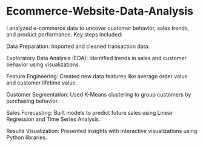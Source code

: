 # Ecommerce-Website-Data-Analysis
I analyzed e-commerce data to uncover customer behavior, sales trends, and product performance. Key steps included:

Data Preparation: Imported and cleaned transaction data.

Exploratory Data Analysis (EDA): Identified trends in sales and customer behavior using visualizations.

Feature Engineering: Created new data features like average order value and customer lifetime value.

Customer Segmentation: Used K-Means clustering to group customers by purchasing behavior.

Sales Forecasting: Built models to predict future sales using Linear Regression and Time Series Analysis.

Results Visualization: Presented insights with interactive visualizations using Python libraries.
